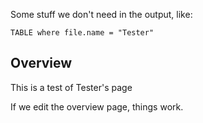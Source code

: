 Some stuff we don't need in the output, like:

```dataview
TABLE where file.name = "Tester"
```

## Overview

This is a test of Tester's page

If we edit the overview page, things work.